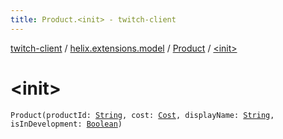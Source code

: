 ```yaml
---
title: Product.<init> - twitch-client
---
```


[twitch-client](../../index.html) / [helix.extensions.model](../index.html) / [Product](index.html) / [&lt;init&gt;](./-init-.html)

# &lt;init&gt;

`Product(productId: `[`String`](https://kotlinlang.org/api/latest/jvm/stdlib/kotlin/-string/index.html)`, cost: `[`Cost`](../-cost/index.html)`, displayName: `[`String`](https://kotlinlang.org/api/latest/jvm/stdlib/kotlin/-string/index.html)`, isInDevelopment: `[`Boolean`](https://kotlinlang.org/api/latest/jvm/stdlib/kotlin/-boolean/index.html)`)`